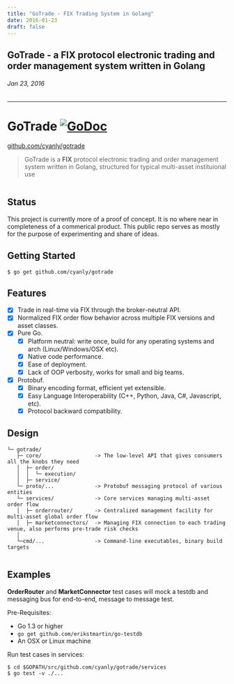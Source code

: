 ```yaml
---
title: "GoTrade - FIX Trading System in Golang"
date: 2016-01-23
draft: false
---
```


## GoTrade - a FIX protocol electronic trading and order management system written in Golang
###### *Jan 23, 2016*

---
# GoTrade [![GoDoc](https://godoc.org/github.com/cyanly/gotrade?status.png)](https://godoc.org/github.com/cyanly/gotrade) 
[github.com/cyanly/gotrade](https://github.com/cyanly/gotrade)
> GoTrade is a **FIX** protocol electronic trading and order management system written in Golang, structured for typical multi-asset instituional use

<p align="center">
  <img src="https://cdn.rawgit.com/cyanly/gotrade/gh-pages/orderrouting.svg" alt=""/>
</p>


## Status
This project is currently more of a proof of concept. It is no where near in completeness of a commerical product. This public repo serves as mostly for the purpose of experimenting and share of ideas.

## Getting Started
```
$ go get github.com/cyanly/gotrade
```

## Features

- [x] Trade in real-time via FIX through the broker-neutral API.
- [x] Normalized FIX order flow behavior across multiple FIX versions and asset classes.
- [x] Pure Go.
  - [x] Platform neutral: write once, build for any operating systems and arch (Linux/Windows/OSX etc).
  - [x] Native code performance.
  - [x] Ease of deployment.
  - [x] Lack of OOP verbosity, works for small and big teams.
- [x] Protobuf.
  - [x] Binary encoding format, efficient yet extensible.
  - [x] Easy Language Interoperability (C++, Python, Java, C#, Javascript, etc).
  - [x] Protocol backward compatibility.

## Design
```
└─ gotrade/
   ├─ core/                 -> The low-level API that gives consumers all the knobs they need
   │  ├─ order/
   │  │  └─ execution/
   │  ├─ service/
   └─ proto/...             -> Protobuf messaging protocol of various entities
   └─ services/             -> Core services managing multi-asset order flow
   │  ├─ orderrouter/       -> Centralized management facility for multi-asset global order flow
   │  ├─ marketconnectors/  -> Managing FIX connection to each trading venue, also performs pre-trade risk checks
   │
   └─cmd/...                -> Command-line executables, binary build targets
   
```


## Examples
**OrderRouter** and **MarketConnector** test cases will mock a testdb and messaging bus for end-to-end, message to message test. 

Pre-Requisites:
  - Go 1.3 or higher
  - ``` go get github.com/erikstmartin/go-testdb ```
  - An OSX or Linux machine

Run test cases in services:
```
$ cd $GOPATH/src/github.com/cyanly/gotrade/services
$ go test -v ./...
```

<p align="center">
  <img src="https://cdn.rawgit.com/cyanly/gotrade/gh-pages/servicestest.png" alt=""/>
</p>
